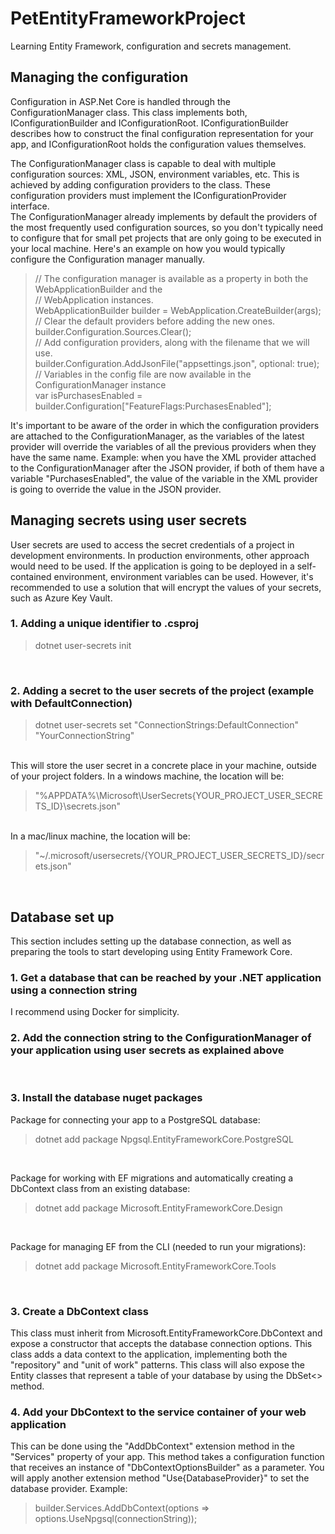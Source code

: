 # PetEntityFrameworkProject
Learning Entity Framework, configuration and secrets management.

## Managing the configuration
Configuration in ASP.Net Core is handled through the ConfigurationManager class. This class implements both,
IConfigurationBuilder and IConfigurationRoot. IConfigurationBuilder describes how to construct the final configuration representation for your app, and IConfigurationRoot holds the configuration values themselves.

The ConfigurationManager class is capable to deal with multiple configuration sources: XML, JSON, environment
variables, etc. This is achieved by adding configuration providers to the class. These configuration providers
must implement the IConfigurationProvider interface.
<br>
The ConfigurationManager already implements by default the providers of the most frequently used configuration
sources, so you don't typically need to configure that for small pet projects that are only going to be 
executed in your local machine. Here's an example on how you would typically configure the Configuration manager manually.
<br>

> // The configuration manager is available as a property in both the WebApplicationBuilder and the <br>
> // WebApplication instances. <br>
> WebApplicationBuilder builder = WebApplication.CreateBuilder(args); <br>
> // Clear the default providers before adding the new ones. <br>
> builder.Configuration.Sources.Clear(); <br>
> // Add configuration providers, along with the filename that we will use. <br>
> builder.Configuration.AddJsonFile("appsettings.json", optional: true); <br>
> // Variables in the config file are now available in the ConfigurationManager instance <br>
> var isPurchasesEnabled = builder.Configuration["FeatureFlags:PurchasesEnabled"]; <br>

It's important to be aware of the order in which the configuration providers are attached to the 
ConfigurationManager, as the variables of the latest provider will override the variables of all the previous
providers when they have the same name. Example: when you have the XML provider attached to the ConfigurationManager after the JSON provider, if both of them have a variable "PurchasesEnabled", the value
of the variable in the XML provider is going to override the value in the JSON provider.
<br>

## Managing secrets using user secrets
User secrets are used to access the secret credentials of a project in development environments. In 
production environments, other approach would need to be used. If the application is going to be deployed
in a self-contained environment, environment variables can be used. However, it's recommended to use a 
solution that will encrypt the values of your secrets, such as Azure Key Vault.

### 1. Adding a unique identifier to .csproj
> dotnet user-secrets init
<br>

### 2. Adding a secret to the user secrets of the project (example with DefaultConnection)
> dotnet user-secrets set "ConnectionStrings:DefaultConnection" "YourConnectionString"
<br>
This will store the user secret in a concrete place in your machine, outside of your project folders.
In a windows machine, the location will be:

> "%APPDATA%\Microsoft\UserSecrets\{YOUR_PROJECT_USER_SECRETS_ID}\secrets.json"
<br>
In a mac/linux machine, the location will be:

> "~/.microsoft/usersecrets/{YOUR_PROJECT_USER_SECRETS_ID}/secrets.json"
<br>

## Database set up
This section includes setting up the database connection, as well as preparing the tools to start developing using Entity Framework Core.
<br>

### 1. Get a database that can be reached by your .NET application using a connection string
I recommend using Docker for simplicity.
<br>

### 2. Add the connection string to the ConfigurationManager of your application using user secrets as explained above
<br>

### 3. Install the database nuget packages
Package for connecting your app to a PostgreSQL database:
> dotnet add package Npgsql.EntityFrameworkCore.PostgreSQL
<br>

Package for working with EF migrations and automatically creating a DbContext class from an existing database:
> dotnet add package Microsoft.EntityFrameworkCore.Design
<br>

Package for managing EF from the CLI (needed to run your migrations):
> dotnet add package Microsoft.EntityFrameworkCore.Tools
<br>

### 3. Create a DbContext class
This class must inherit from Microsoft.EntityFrameworkCore.DbContext and expose a constructor that accepts the database connection options. This class adds a data context to the application, implementing both the "repository" and "unit of work" patterns. This class will also expose the Entity classes that represent a table of your database by using the DbSet<> method.
<br>

### 4. Add your DbContext to the service container of your web application
This can be done using the "AddDbContext" extension method in the "Services" property of your app. This method takes a configuration function that receives an instance of "DbContextOptionsBuilder" as a parameter. You will apply another extension method 
"Use{DatabaseProvider}" to set the database provider. Example:
> builder.Services.AddDbContext<AppDbContext>(options => options.UseNpgsql(connectionString));
<br>